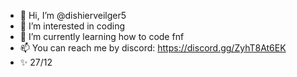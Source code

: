 - 👋 Hi, I’m @dishierveilger5
- 👀 I’m interested in coding
- 🌱 I’m currently learning how to code fnf
- 📫 You can reach me by discord: https://discord.gg/ZyhT8At6EK
- ✨ 27/12
<!---
dishierveilger5/dishierveilger5 is a ✨ special ✨ repository because its `README.md` (this file) appears on your GitHub profile.
You can click the Preview link to take a look at your changes.
--->

